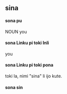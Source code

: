 ## sina

#### sona pu

NOUN you

#### sona Linku pi toki Inli

you

#### sona Linku pi toki pona

toki la, nimi "sina" li ijo kute.

#### sona sin


